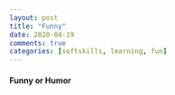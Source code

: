 ```yaml
---
layout: post
title: "Funny"
date: 2020-04-19
comments: true
categories: [softskills, learning, fun]
---
```


#### Funny or Humor  